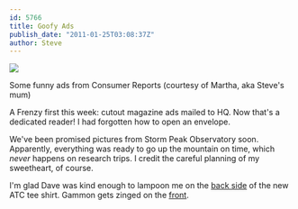 ```yaml
---
id: 5766
title: Goofy Ads
publish_date: "2011-01-25T03:08:37Z"
author: Steve
---
```

[![](http://www.flagstafffrenzy.org/wp-content/uploads/2011/01/funnies-mom.jpg)](http://www.flagstafffrenzy.org/wp-content/uploads/2011/01/funnies-mom.jpg)

Some funny ads from Consumer Reports (courtesy of Martha, aka Steve's mum)

A Frenzy first this week: cutout magazine ads mailed to HQ. Now that's a dedicated reader! I had forgotten how to open an envelope.

We've been promised pictures from Storm Peak Observatory soon. Apparently, everything was ready to go up the mountain on time, which _never_ happens on research trips. I credit the careful planning of my sweetheart, of course.

I'm glad Dave was kind enough to lampoon me on the [back side](http://www.flagstafffrenzy.org/wp-content/uploads/2011/01/bailey.pdf) of the new ATC tee shirt. Gammon gets zinged on the [front](http://www.flagstafffrenzy.org/wp-content/uploads/2011/01/gammon.pdf).
